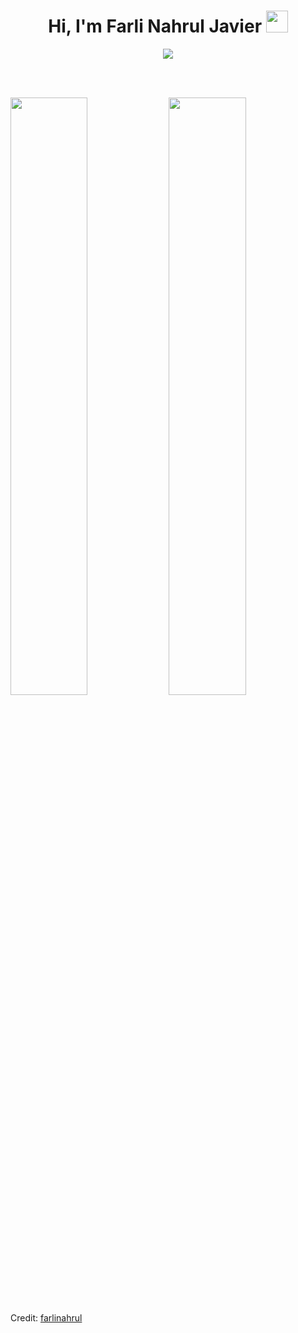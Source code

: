 <h1 align="center">Hi, I'm Farli Nahrul Javier <img src="https://media.giphy.com/media/hvRJCLFzcasrR4ia7z/giphy.gif" width="35"></h1>
<p align="center">
  <a href="https://github.com/DenverCoder1/readme-typing-svg"><img src="https://readme-typing-svg.herokuapp.com?lines=Mobile+Developer;Web+Developer;FullStack+Engineer;Software+Engineer;&center=true&width=500&height=50"></a>
</p>


<br>
<br>
<p align="left">
  <img width="49.5%" src="https://github-readme-stats.vercel.app/api?username=farlinahrul&show_icons=true&theme=gruvbox&hide_border=true" />
    <img width="49.5%" src="https://github-readme-streak-stats.herokuapp.com/?user=farlinahrul&theme=gruvbox&hide_border=true" />
</p>

Credit: [farlinahrul](https://www.linkedin.com/in/farlinahrul/)
